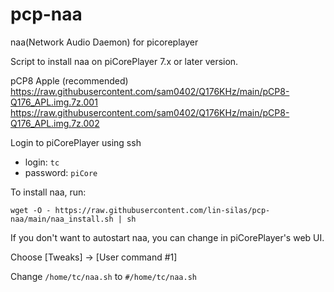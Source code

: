 # pcp-naa
naa(Network Audio Daemon) for picoreplayer

Script to install naa on piCorePlayer 7.x or later version.

pCP8 Apple (recommended)
https://raw.githubusercontent.com/sam0402/Q176KHz/main/pCP8-Q176_APL.img.7z.001
https://raw.githubusercontent.com/sam0402/Q176KHz/main/pCP8-Q176_APL.img.7z.002

Login to piCorePlayer using ssh

* login: `tc`
* password: `piCore`

To install naa, run:

`wget -O - https://raw.githubusercontent.com/lin-silas/pcp-naa/main/naa_install.sh | sh`

If you don't want to autostart naa, you can change in piCorePlayer's web UI.

Choose [Tweaks] -> [User command #1]

Change `/home/tc/naa.sh` to `#/home/tc/naa.sh`
